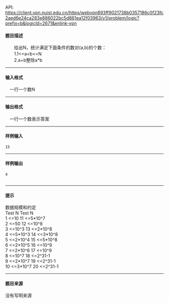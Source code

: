 API: https://client.vpn.nuist.edu.cn/https/webvpn893ff9021738b0357186c0f23fc2aed6e24ca283e886022bc5d861ea12f03963/v1/problem/logic?prefix=b&logicId=2671&enlink-vpn

#### 题目描述

　　给出N，统计满足下面条件的数对(a,b)的个数：  
　　1.1<=a<b<=N  
　　2.a+b整除a\*b  

---

#### 输入格式

　一行一个数N  

---

#### 输出格式

　一行一个数表示答案  

---

#### 样例输入
```
15

```

---

#### 样例输出
```
4


```

---

#### 提示

数据规模和约定  
Test N Test N  
1 <=10 11 <=5\*10^7  
2 <=50 12 <=10^8  
3 <=10^3 13 <=2\*10^8  
4 <=5\*10^3 14 <=3\*10^8  
5 <=2\*10^4 15 <=5\*10^8  
6 <=2\*10^5 16 <=10^9  
7 <=2\*10^6 17 <=10^9  
8 <=10^7 18 <=2^31-1  
9 <=2\*10^7 19 <=2^31-1  
10 <=3\*10^7 20 <=2^31-1

---

#### 题目来源

没有写明来源